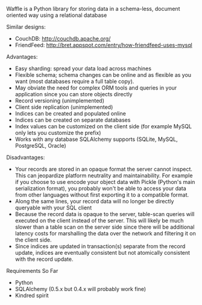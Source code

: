 Waffle is a Python library for storing data in a schema-less, document oriented way using a relational database

Similar designs:
    
 - CouchDB: http://couchdb.apache.org/
 - FriendFeed: http://bret.appspot.com/entry/how-friendfeed-uses-mysql

Advantages:

 - Easy sharding: spread your data load across machines
 - Flexible schema; schema changes can be online and as flexible as you want (most databases require a full table copy).
 - May obviate the need for complex ORM tools and queries in your application since you can store objects directly
 - Record versioning (unimplemented)
 - Client side replication (unimplemented)
 - Indices can be created and populated online
 - Indices can be created on separate databases
 - Index values can be customized on the client side (for example MySQL only lets you customize the prefix)
 - Works with any database SQLAlchemy supports (SQLite, MySQL, PostgreSQL, Oracle)

Disadvantages:

 - Your records are stored in an opaque format the server cannot inspect.  This can jeopardize platform neutrality and maintainability.  For example if you choose to use encode your object data with Pickle (Python's main serialization format), you probably won't be able to access your data from other languages without first exporting it to a compatible format. 
 - Along the same lines, your record data will no longer be directly queryable with your SQL client
 - Because the record data is opaque to the server, table-scan queries will executed on the client instead of the server.  This will likely be much slower than a table scan on the server side since there will be additional latency costs for marshalling the data over the network and filtering it on the client side.
 - Since indices are updated in transaction(s) separate from the record update, indices are eventually consistent but not atomically consistent with the record update.

Requirements So Far

 - Python
 - SQLAlchemy (0.5.x but 0.4.x will probably work fine)
 - Kindred spirit
